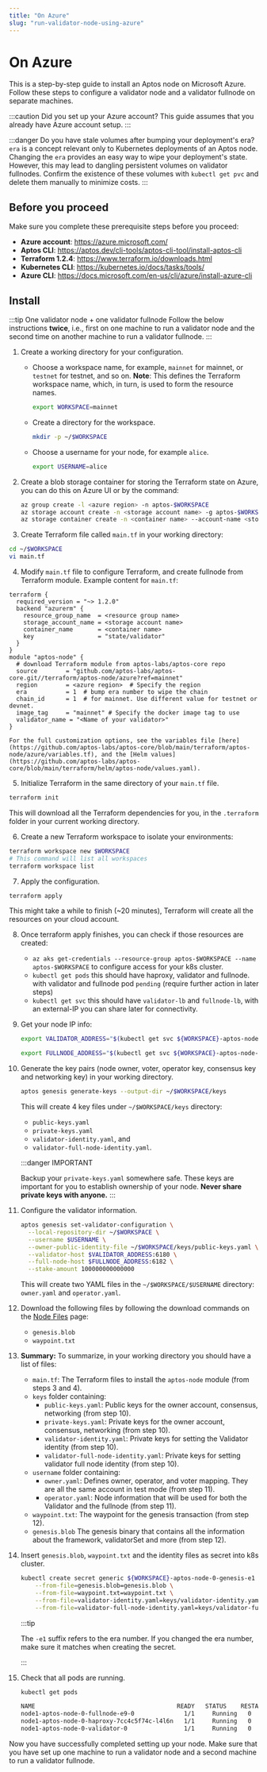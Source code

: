 ```yaml
---
title: "On Azure"
slug: "run-validator-node-using-azure"
---
```


# On Azure

This is a step-by-step guide to install an Aptos node on Microsoft Azure. Follow these steps to configure a validator node and a validator fullnode on separate machines. 

:::caution Did you set up your Azure account?
This guide assumes that you already have Azure account setup.
:::

:::danger Do you have stale volumes after bumping your deployment's era?
`era` is a concept relevant only to Kubernetes deployments of an Aptos node. Changing the `era` provides an easy way to wipe your deployment's state. However, this may lead to dangling persistent volumes on validator fullnodes. Confirm the existence of these volumes with `kubectl get pvc` and delete them manually to minimize costs.
:::

## Before you proceed

Make sure you complete these prerequisite steps before you proceed:

- **Azure account**: https://azure.microsoft.com/
- **Aptos CLI**: https://aptos.dev/cli-tools/aptos-cli-tool/install-aptos-cli
- **Terraform 1.2.4**: https://www.terraform.io/downloads.html
- **Kubernetes CLI**: https://kubernetes.io/docs/tasks/tools/
- **Azure CLI**: https://docs.microsoft.com/en-us/cli/azure/install-azure-cli

## Install

:::tip One validator node + one validator fullnode
Follow the below instructions **twice**, i.e., first on one machine to run a validator node and the second time on another machine to run a validator fullnode. 
:::

1. Create a working directory for your configuration.

    * Choose a workspace name, for example, `mainnet` for mainnet, or `testnet` for testnet, and so on. **Note**: This defines the Terraform workspace name, which, in turn, is used to form the resource names.

      ```bash
      export WORKSPACE=mainnet
      ```

    * Create a directory for the workspace.
      
      ```bash
      mkdir -p ~/$WORKSPACE
      ```
    
    * Choose a username for your node, for example `alice`.

      ```bash
      export USERNAME=alice
      ```

2. Create a blob storage container for storing the Terraform state on Azure, you can do this on Azure UI or by the command: 

    ```bash
    az group create -l <azure region> -n aptos-$WORKSPACE
    az storage account create -n <storage account name> -g aptos-$WORKSPACE -l <azure region> --sku Standard_LRS
    az storage container create -n <container name> --account-name <storage account name> --resource-group aptos-$WORKSPACE
    ```

3. Create Terraform file called `main.tf` in your working directory:
  ```bash
  cd ~/$WORKSPACE
  vi main.tf
  ```

4. Modify `main.tf` file to configure Terraform, and create fullnode from Terraform module. Example content for `main.tf`:

  ```
  terraform {
    required_version = "~> 1.2.0"
    backend "azurerm" {
      resource_group_name  = <resource group name>
      storage_account_name = <storage account name>
      container_name       = <container name>
      key                  = "state/validator"
    }
  }
  module "aptos-node" {
    # download Terraform module from aptos-labs/aptos-core repo
    source        = "github.com/aptos-labs/aptos-core.git//terraform/aptos-node/azure?ref=mainnet"
    region        = <azure region>  # Specify the region
    era           = 1  # bump era number to wipe the chain
    chain_id      = 1  # for mainnet. Use different value for testnet or devnet.
    image_tag     = "mainnet" # Specify the docker image tag to use
    validator_name = "<Name of your validator>"
  }
  ```

    For the full customization options, see the variables file [here](https://github.com/aptos-labs/aptos-core/blob/main/terraform/aptos-node/azure/variables.tf), and the [Helm values](https://github.com/aptos-labs/aptos-core/blob/main/terraform/helm/aptos-node/values.yaml).

5. Initialize Terraform in the same directory of your `main.tf` file.
  ```bash
  terraform init
  ```
This will download all the Terraform dependencies for you, in the `.terraform` folder in your current working directory.

6. Create a new Terraform workspace to isolate your environments:
  ```bash
  terraform workspace new $WORKSPACE
  # This command will list all workspaces
  terraform workspace list
  ```

7. Apply the configuration.
  ```bash
  terraform apply
  ```
  This might take a while to finish (~20 minutes), Terraform will create all the resources on your cloud account.

8. Once terraform apply finishes, you can check if those resources are created:

    - `az aks get-credentials --resource-group aptos-$WORKSPACE --name aptos-$WORKSPACE` to configure access for your k8s cluster.
    - `kubectl get pods` this should have haproxy, validator and fullnode. with validator and fullnode pod `pending` (require further action in later steps)
    - `kubectl get svc` this should have `validator-lb` and `fullnode-lb`, with an external-IP you can share later for connectivity.

9. Get your node IP info:

    ```bash
    export VALIDATOR_ADDRESS="$(kubectl get svc ${WORKSPACE}-aptos-node-0-validator-lb --output jsonpath='{.status.loadBalancer.ingress[0].hostname}')"

    export FULLNODE_ADDRESS="$(kubectl get svc ${WORKSPACE}-aptos-node-0-fullnode-lb --output jsonpath='{.status.loadBalancer.ingress[0].hostname}')"
    ```

10. Generate the key pairs (node owner, voter, operator key, consensus key and networking key) in your working directory.

    ```bash
    aptos genesis generate-keys --output-dir ~/$WORKSPACE/keys
    ```

    This will create 4 key files under `~/$WORKSPACE/keys` directory: 
      - `public-keys.yaml`
      - `private-keys.yaml`
      - `validator-identity.yaml`, and
      - `validator-full-node-identity.yaml`.
      
      :::danger IMPORTANT

       Backup your `private-keys.yaml` somewhere safe. These keys are important for you to establish ownership of your node. **Never share private keys with anyone.**
      :::

11. Configure the validator information.

    ```bash
    aptos genesis set-validator-configuration \
      --local-repository-dir ~/$WORKSPACE \
      --username $USERNAME \
      --owner-public-identity-file ~/$WORKSPACE/keys/public-keys.yaml \
      --validator-host $VALIDATOR_ADDRESS:6180 \
      --full-node-host $FULLNODE_ADDRESS:6182 \
      --stake-amount 100000000000000

    ```

    This will create two YAML files in the `~/$WORKSPACE/$USERNAME` directory: `owner.yaml` and `operator.yaml`. 

12. Download the following files by following the download commands on the [Node Files](/nodes/node-files-all-networks/node-files.md) page:
    - `genesis.blob`
    - `waypoint.txt`

13. **Summary:** To summarize, in your working directory you should have a list of files:
    - `main.tf`: The Terraform files to install the `aptos-node` module (from steps 3 and 4).
    - `keys` folder containing:
      - `public-keys.yaml`: Public keys for the owner account, consensus, networking (from step 10).
      - `private-keys.yaml`: Private keys for the owner account, consensus, networking (from step 10).
      - `validator-identity.yaml`: Private keys for setting the Validator identity (from step 10).
      - `validator-full-node-identity.yaml`: Private keys for setting validator full node identity (from step 10).
    - `username` folder containing: 
      - `owner.yaml`: Defines owner, operator, and voter mapping. They are all the same account in test mode (from step 11).
      - `operator.yaml`: Node information that will be used for both the Validator and the fullnode (from step 11). 
    - `waypoint.txt`: The waypoint for the genesis transaction (from step 12).
    - `genesis.blob` The genesis binary that contains all the information about the framework, validatorSet and more (from step 12).

14. Insert `genesis.blob`, `waypoint.txt` and the identity files as secret into k8s cluster.

    ```bash
    kubectl create secret generic ${WORKSPACE}-aptos-node-0-genesis-e1 \
        --from-file=genesis.blob=genesis.blob \
        --from-file=waypoint.txt=waypoint.txt \
        --from-file=validator-identity.yaml=keys/validator-identity.yaml \
        --from-file=validator-full-node-identity.yaml=keys/validator-full-node-identity.yaml
    ```
  
    :::tip
    
    The `-e1` suffix refers to the era number. If you changed the era number, make sure it matches when creating the secret.

    :::

15. Check that all pods are running.

    ```bash
    kubectl get pods

    NAME                                        READY   STATUS    RESTARTS   AGE
    node1-aptos-node-0-fullnode-e9-0              1/1     Running   0          4h31m
    node1-aptos-node-0-haproxy-7cc4c5f74c-l4l6n   1/1     Running   0          4h40m
    node1-aptos-node-0-validator-0                1/1     Running   0          4h30m
    ```

Now you have successfully completed setting up your node. Make sure that you have set up one machine to run a validator node and a second machine to run a validator fullnode.
